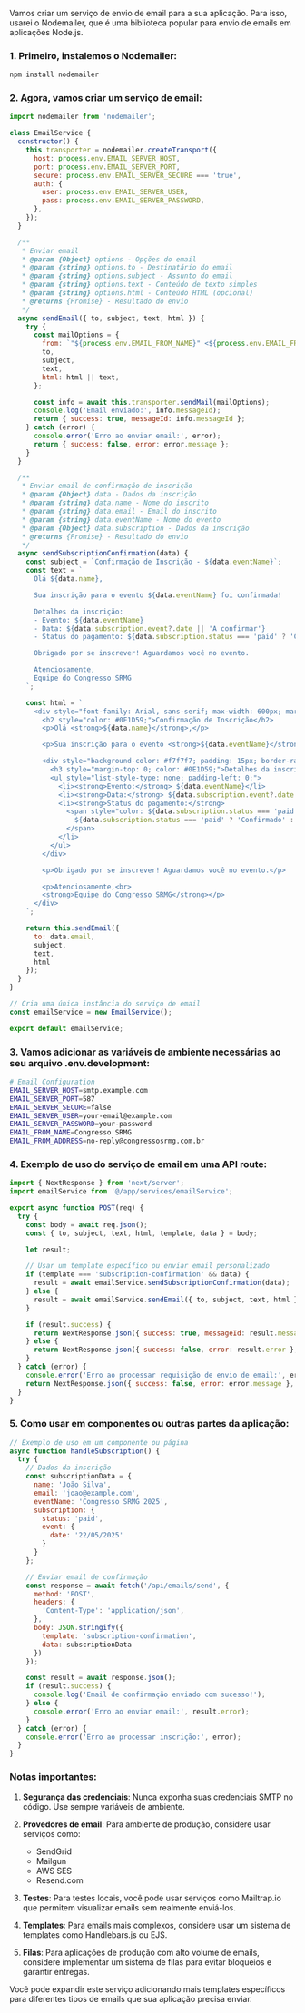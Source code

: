 Vamos criar um serviço de envio de email para a sua aplicação. Para isso, usarei o Nodemailer, que é uma biblioteca popular para envio de emails em aplicações Node.js.

### 1. Primeiro, instalemos o Nodemailer:

```bash
npm install nodemailer
```

### 2. Agora, vamos criar um serviço de email:

```javascript
import nodemailer from 'nodemailer';

class EmailService {
  constructor() {
    this.transporter = nodemailer.createTransport({
      host: process.env.EMAIL_SERVER_HOST,
      port: process.env.EMAIL_SERVER_PORT,
      secure: process.env.EMAIL_SERVER_SECURE === 'true',
      auth: {
        user: process.env.EMAIL_SERVER_USER,
        pass: process.env.EMAIL_SERVER_PASSWORD,
      },
    });
  }

  /**
   * Enviar email
   * @param {Object} options - Opções do email
   * @param {string} options.to - Destinatário do email
   * @param {string} options.subject - Assunto do email
   * @param {string} options.text - Conteúdo de texto simples
   * @param {string} options.html - Conteúdo HTML (opcional)
   * @returns {Promise} - Resultado do envio
   */
  async sendEmail({ to, subject, text, html }) {
    try {
      const mailOptions = {
        from: `"${process.env.EMAIL_FROM_NAME}" <${process.env.EMAIL_FROM_ADDRESS}>`,
        to,
        subject,
        text,
        html: html || text,
      };

      const info = await this.transporter.sendMail(mailOptions);
      console.log('Email enviado:', info.messageId);
      return { success: true, messageId: info.messageId };
    } catch (error) {
      console.error('Erro ao enviar email:', error);
      return { success: false, error: error.message };
    }
  }

  /**
   * Enviar email de confirmação de inscrição
   * @param {Object} data - Dados da inscrição
   * @param {string} data.name - Nome do inscrito
   * @param {string} data.email - Email do inscrito
   * @param {string} data.eventName - Nome do evento
   * @param {Object} data.subscription - Dados da inscrição
   * @returns {Promise} - Resultado do envio
   */
  async sendSubscriptionConfirmation(data) {
    const subject = `Confirmação de Inscrição - ${data.eventName}`;
    const text = `
      Olá ${data.name},

      Sua inscrição para o evento ${data.eventName} foi confirmada!

      Detalhes da inscrição:
      - Evento: ${data.eventName}
      - Data: ${data.subscription.event?.date || 'A confirmar'}
      - Status do pagamento: ${data.subscription.status === 'paid' ? 'Confirmado' : 'Pendente'}

      Obrigado por se inscrever! Aguardamos você no evento.

      Atenciosamente,
      Equipe do Congresso SRMG
    `;

    const html = `
      <div style="font-family: Arial, sans-serif; max-width: 600px; margin: 0 auto;">
        <h2 style="color: #0E1D59;">Confirmação de Inscrição</h2>
        <p>Olá <strong>${data.name}</strong>,</p>

        <p>Sua inscrição para o evento <strong>${data.eventName}</strong> foi confirmada!</p>

        <div style="background-color: #f7f7f7; padding: 15px; border-radius: 5px; margin: 20px 0;">
          <h3 style="margin-top: 0; color: #0E1D59;">Detalhes da inscrição:</h3>
          <ul style="list-style-type: none; padding-left: 0;">
            <li><strong>Evento:</strong> ${data.eventName}</li>
            <li><strong>Data:</strong> ${data.subscription.event?.date || 'A confirmar'}</li>
            <li><strong>Status do pagamento:</strong>
              <span style="color: ${data.subscription.status === 'paid' ? 'green' : 'orange'}">
                ${data.subscription.status === 'paid' ? 'Confirmado' : 'Pendente'}
              </span>
            </li>
          </ul>
        </div>

        <p>Obrigado por se inscrever! Aguardamos você no evento.</p>

        <p>Atenciosamente,<br>
        <strong>Equipe do Congresso SRMG</strong></p>
      </div>
    `;

    return this.sendEmail({
      to: data.email,
      subject,
      text,
      html
    });
  }
}

// Cria uma única instância do serviço de email
const emailService = new EmailService();

export default emailService;
```

### 3. Vamos adicionar as variáveis de ambiente necessárias ao seu arquivo .env.development:

```bash
# Email Configuration
EMAIL_SERVER_HOST=smtp.example.com
EMAIL_SERVER_PORT=587
EMAIL_SERVER_SECURE=false
EMAIL_SERVER_USER=your-email@example.com
EMAIL_SERVER_PASSWORD=your-password
EMAIL_FROM_NAME=Congresso SRMG
EMAIL_FROM_ADDRESS=no-reply@congressosrmg.com.br
```

### 4. Exemplo de uso do serviço de email em uma API route:

```javascript
import { NextResponse } from 'next/server';
import emailService from '@/app/services/emailService';

export async function POST(req) {
  try {
    const body = await req.json();
    const { to, subject, text, html, template, data } = body;

    let result;

    // Usar um template específico ou enviar email personalizado
    if (template === 'subscription-confirmation' && data) {
      result = await emailService.sendSubscriptionConfirmation(data);
    } else {
      result = await emailService.sendEmail({ to, subject, text, html });
    }

    if (result.success) {
      return NextResponse.json({ success: true, messageId: result.messageId }, { status: 200 });
    } else {
      return NextResponse.json({ success: false, error: result.error }, { status: 500 });
    }
  } catch (error) {
    console.error('Erro ao processar requisição de envio de email:', error);
    return NextResponse.json({ success: false, error: error.message }, { status: 500 });
  }
}
```

### 5. Como usar em componentes ou outras partes da aplicação:

```javascript
// Exemplo de uso em um componente ou página
async function handleSubscription() {
  try {
    // Dados da inscrição
    const subscriptionData = {
      name: 'João Silva',
      email: 'joao@example.com',
      eventName: 'Congresso SRMG 2025',
      subscription: {
        status: 'paid',
        event: {
          date: '22/05/2025'
        }
      }
    };

    // Enviar email de confirmação
    const response = await fetch('/api/emails/send', {
      method: 'POST',
      headers: {
        'Content-Type': 'application/json',
      },
      body: JSON.stringify({
        template: 'subscription-confirmation',
        data: subscriptionData
      })
    });

    const result = await response.json();
    if (result.success) {
      console.log('Email de confirmação enviado com sucesso!');
    } else {
      console.error('Erro ao enviar email:', result.error);
    }
  } catch (error) {
    console.error('Erro ao processar inscrição:', error);
  }
}
```

### Notas importantes:

1. **Segurança das credenciais**: Nunca exponha suas credenciais SMTP no código. Use sempre variáveis de ambiente.

2. **Provedores de email**: Para ambiente de produção, considere usar serviços como:
   - SendGrid
   - Mailgun
   - AWS SES
   - Resend.com

3. **Testes**: Para testes locais, você pode usar serviços como Mailtrap.io que permitem visualizar emails sem realmente enviá-los.

4. **Templates**: Para emails mais complexos, considere usar um sistema de templates como Handlebars.js ou EJS.

5. **Filas**: Para aplicações de produção com alto volume de emails, considere implementar um sistema de filas para evitar bloqueios e garantir entregas.

Você pode expandir este serviço adicionando mais templates específicos para diferentes tipos de emails que sua aplicação precisa enviar.
